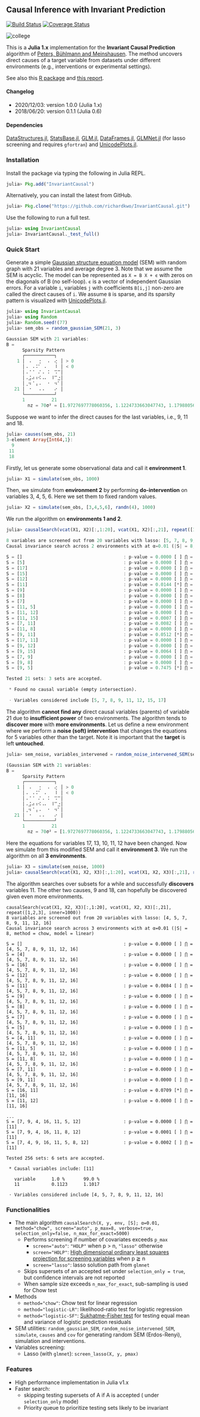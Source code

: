 ## Causal Inference with Invariant Prediction

[![Build Status](https://travis-ci.org/richardkwo/InvariantCausal.jl.svg?branch=master)](https://travis-ci.org/richardkwo/InvariantCausal) [![Coverage Status](https://coveralls.io/repos/github/richardkwo/InvariantCausal/badge.svg?branch=master)](https://coveralls.io/github/richardkwo/InvariantCausal?branch=master)

![college](docs/college.png)

This is a **Julia 1.x** implementation for the **Invariant Causal Prediction** algorithm of [Peters, Bühlmann and Meinshausen](https://doi.org/10.1111/rssb.12167). The method uncovers direct causes of a target variable from datasets under different environments (e.g., interventions or experimental settings). 

See also this [R package](https://cran.r-project.org/package=InvariantCausalPrediction) and [this report](docs/InvariantCausal.pdf).

#### Changelog

- 2020/12/03: version 1.0.0 (Julia 1.x)
- 2018/06/20: version 0.1.1 (Julia 0.6)

#### Dependencies

[DataStructures.jl](https://github.com/JuliaCollections/DataStructures.jl), [StatsBase.jl](https://github.com/JuliaStats/StatsBase.jl), [GLM.jl](https://github.com/JuliaStats/GLM.jl), [DataFrames.jl](https://github.com/JuliaData/DataFrames.jl), [GLMNet.jl](https://github.com/JuliaStats/GLMNet.jl) (for lasso screening and requires `gfortran`) and [UnicodePlots.jl](https://github.com/Evizero/UnicodePlots.jl).

### Installation

Install the package via typing the following in Julia REPL.

```julia
julia> Pkg.add("InvariantCausal")
```

Alternatively, you can install the latest from GitHub.

```Julia
julia> Pkg.clone("https://github.com/richardkwo/InvariantCausal.git")
```

Use the following to run a full test.

```julia
julia> using InvariantCausal
julia> InvariantCausal._test_full()
```

### Quick Start

Generate a simple [Gaussian structure equation model](https://en.wikipedia.org/wiki/Structural_equation_modeling?oldformat=true) (SEM) with random graph with 21 variables and average degree 3. Note that we assume the SEM is acyclic. The model can be represented as `X = B X + ϵ` with zeros on the diagonals of B (no self-loop). `ϵ` is a vector of independent Gaussian errors. For a variable `i`, variables `j` with coefficients `B[i,j]` non-zero are called the direct causes of `i`. We assume `B` is sparse, and its sparsity pattern is visualized with [UnicodePlots.jl](https://github.com/Evizero/UnicodePlots.jl).

```julia
julia> using InvariantCausal
julia> using Random
julia> Random.seed!(77)
julia> sem_obs = random_gaussian_SEM(21, 3)

Gaussian SEM with 21 variables:
B =
      Sparsity Pattern
      ┌───────────┐
    1 │⠀⠠⠀⠀⢐⠀⠀⠄⠀⢔⠀│ > 0
      │⠠⠀⠠⠨⠁⠀⠄⠀⠀⠸⠀│ < 0
      │⠠⠈⠈⠀⠌⠠⠀⠅⠀⠩⠉│
      │⠠⣨⠴⠰⠪⠠⠄⠀⠸⠉⣐│
      │⢀⠲⠈⢠⠠⠀⠀⠂⠀⠲⠁│
   21 │⠀⠐⠀⠀⠠⠠⠀⠀⠀⠔⠀│
      └───────────┘
      1          21
        nz = 70σ² = [1.9727697778060356, 1.1224733663047743, 1.1798805640594814, 1.2625825149076064, 0.8503782631176267, 0.5262963446298372, 1.3835334059064883, 1.788996301274282, 1.759286517329432, 0.842571682652995, 1.713382150423666, 1.4524484793202235, 1.9464648511794784, 1.7729995603828317, 0.7110857327642559, 1.6837378902964577, 1.085405687408806, 1.3069888003095986, 1.3933773717634643, 1.0571823834646068, 1.9187793877731028]
```

Suppose we want to infer the direct causes for the last variables, i.e., 9, 11 and 18.

```julia
julia> causes(sem_obs, 21)
3-element Array{Int64,1}:
  9
 11
 18
```

Firstly, let us generate some observational data and call it **environment 1**.

```julia
julia> X1 = simulate(sem_obs, 1000)
```

Then, we simulate from **environment 2** by performing **do-intervention** on variables 3, 4, 5, 6. Here we set them to fixed random values.

```julia
julia> X2 = simulate(sem_obs, [3,4,5,6], randn(4), 1000)
```

We run the algorithm on **environments 1 and 2**.

```julia
julia> causalSearch(vcat(X1, X2)[:,1:20], vcat(X1, X2)[:,21], repeat([1,2], inner=1000))

8 variables are screened out from 20 variables with lasso: [5, 7, 8, 9, 11, 12, 15, 17]
Causal invariance search across 2 environments with at α=0.01 (|S| = 8, method = chow, model = linear)

S = []                                      : p-value = 0.0000 [ ] ⋂ = [5, 7, 8, 9, 11, 12, 15, 17]
S = [5]                                     : p-value = 0.0000 [ ] ⋂ = [5, 7, 8, 9, 11, 12, 15, 17]
S = [17]                                    : p-value = 0.0000 [ ] ⋂ = [5, 7, 8, 9, 11, 12, 15, 17]
S = [15]                                    : p-value = 0.0000 [ ] ⋂ = [5, 7, 8, 9, 11, 12, 15, 17]
S = [12]                                    : p-value = 0.0000 [ ] ⋂ = [5, 7, 8, 9, 11, 12, 15, 17]
S = [11]                                    : p-value = 0.0144 [*] ⋂ = [11]
S = [9]                                     : p-value = 0.0000 [ ] ⋂ = [11]
S = [8]                                     : p-value = 0.0000 [ ] ⋂ = [11]
S = [7]                                     : p-value = 0.0000 [ ] ⋂ = [11]
S = [11, 5]                                 : p-value = 0.0000 [ ] ⋂ = [11]
S = [11, 12]                                : p-value = 0.0000 [ ] ⋂ = [11]
S = [11, 15]                                : p-value = 0.0007 [ ] ⋂ = [11]
S = [7, 11]                                 : p-value = 0.0082 [ ] ⋂ = [11]
S = [11, 8]                                 : p-value = 0.0000 [ ] ⋂ = [11]
S = [9, 11]                                 : p-value = 0.0512 [*] ⋂ = [11]
S = [17, 11]                                : p-value = 0.0000 [ ] ⋂ = [11]
S = [9, 12]                                 : p-value = 0.0000 [ ] ⋂ = [11]
S = [9, 15]                                 : p-value = 0.0064 [ ] ⋂ = [11]
S = [7, 9]                                  : p-value = 0.0000 [ ] ⋂ = [11]
S = [9, 8]                                  : p-value = 0.0000 [ ] ⋂ = [11]
S = [9, 5]                                  : p-value = 0.7475 [*] ⋂ = Int64[]

Tested 21 sets: 3 sets are accepted.

 * Found no causal variable (empty intersection).

 ⋅ Variables considered include [5, 7, 8, 9, 11, 12, 15, 17]
```

The algorithm **cannot find any** direct causal variables (parents) of variable 21 due to **insufficient power** of two environments. The algorithm tends to **discover more** with **more environments**. Let us define a new environment where we perform a **noise (soft) intervention** that changes the equations for 5 variables other than the target. Note it is important that the **target** is left **untouched**.

```Julia
julia> sem_noise, variables_intervened = random_noise_intervened_SEM(sem_obs, p_intervened=5, avoid=[21])

(Gaussian SEM with 21 variables:
B =
      Sparsity Pattern
      ┌───────────┐
    1 │⠀⠠⠀⠀⢐⠀⠀⠄⠀⢔⠀│ > 0
      │⠠⠀⠠⠨⠁⠀⠄⠀⠀⠸⠀│ < 0
      │⠠⠈⠈⠀⠌⠠⠀⠅⠀⠩⠉│
      │⠠⣨⠴⠰⠪⠠⠄⠀⠸⠉⣐│
      │⢀⠲⠈⢠⠠⠀⠀⠂⠀⠲⠁│
   21 │⠀⠐⠀⠀⠠⠠⠀⠀⠀⠔⠀│
      └───────────┘
      1          21
        nz = 70σ² = [1.9727697778060356, 1.1224733663047743, 1.1798805640594814, 1.2625825149076064, 0.8503782631176267, 0.5262963446298372, 1.3835334059064883, 1.788996301274282, 1.759286517329432, 0.5837984015051159, 3.01957479564807, 0.9492838187140921, 1.9398913901673531, 1.7729995603828317, 0.7110857327642559, 1.6837378902964577, 1.2089053651343495, 1.3069888003095986, 1.3933773717634643, 1.0571823834646068, 1.9187793877731028], [17, 13, 10, 11, 12])
```

Here the equations for variables 17, 13, 10, 11, 12 have been changed. Now we simulate from this modified SEM and call it **environment 3**. We run the algorithm on all **3 environments**.

```Julia
julia> X3 = simulate(sem_noise, 1000)
julia> causalSearch(vcat(X1, X2, X3)[:,1:20], vcat(X1, X2, X3)[:,21], repeat([1,2,3], inner=1000))
```

The algorithm searches over subsets for a while and successfully **discovers** variables 11. The other two causes, 9 and 18, can hopefully be discovered given even more environments.

```
causalSearch(vcat(X1, X2, X3)[:,1:20], vcat(X1, X2, X3)[:,21], repeat([1,2,3], inner=1000))
8 variables are screened out from 20 variables with lasso: [4, 5, 7, 8, 9, 11, 12, 16]
Causal invariance search across 3 environments with at α=0.01 (|S| = 8, method = chow, model = linear)

S = []                                      : p-value = 0.0000 [ ] ⋂ = [4, 5, 7, 8, 9, 11, 12, 16]
S = [4]                                     : p-value = 0.0000 [ ] ⋂ = [4, 5, 7, 8, 9, 11, 12, 16]
S = [16]                                    : p-value = 0.0000 [ ] ⋂ = [4, 5, 7, 8, 9, 11, 12, 16]
S = [12]                                    : p-value = 0.0000 [ ] ⋂ = [4, 5, 7, 8, 9, 11, 12, 16]
S = [11]                                    : p-value = 0.0084 [ ] ⋂ = [4, 5, 7, 8, 9, 11, 12, 16]
S = [9]                                     : p-value = 0.0000 [ ] ⋂ = [4, 5, 7, 8, 9, 11, 12, 16]
S = [8]                                     : p-value = 0.0000 [ ] ⋂ = [4, 5, 7, 8, 9, 11, 12, 16]
S = [7]                                     : p-value = 0.0000 [ ] ⋂ = [4, 5, 7, 8, 9, 11, 12, 16]
S = [5]                                     : p-value = 0.0000 [ ] ⋂ = [4, 5, 7, 8, 9, 11, 12, 16]
S = [4, 11]                                 : p-value = 0.0000 [ ] ⋂ = [4, 5, 7, 8, 9, 11, 12, 16]
S = [11, 5]                                 : p-value = 0.0000 [ ] ⋂ = [4, 5, 7, 8, 9, 11, 12, 16]
S = [11, 8]                                 : p-value = 0.0000 [ ] ⋂ = [4, 5, 7, 8, 9, 11, 12, 16]
S = [7, 11]                                 : p-value = 0.0000 [ ] ⋂ = [4, 5, 7, 8, 9, 11, 12, 16]
S = [9, 11]                                 : p-value = 0.0000 [ ] ⋂ = [4, 5, 7, 8, 9, 11, 12, 16]
S = [16, 11]                                : p-value = 0.0709 [*] ⋂ = [11, 16]
S = [11, 12]                                : p-value = 0.0000 [ ] ⋂ = [11, 16]
																			...
S = [7, 9, 4, 16, 11, 5, 12]                : p-value = 0.0000 [ ] ⋂ = [11]
S = [7, 9, 4, 16, 11, 8, 12]                : p-value = 0.0001 [ ] ⋂ = [11]
S = [7, 4, 9, 16, 11, 5, 8, 12]             : p-value = 0.0002 [ ] ⋂ = [11]

Tested 256 sets: 6 sets are accepted.

 * Causal variables include: [11]

   variable   	 1.0 % 		 99.0 %
   11         	 0.1123 	 1.1017

 ⋅ Variables considered include [4, 5, 7, 8, 9, 11, 12, 16]
```

### Functionalities

- The main algorithm `causalSearch(X, y, env, [S]; α=0.01, method="chow", screen="auto", p_max=8, verbose=true, selection_only=false, n_max_for_exact=5000)` 
  - Performs screening if number of covariates exceeds `p_max`
    - `screen="auto"`: `"HOLP"` when p > n, `"lasso"` otherwise
    - `screen="HOLP"`: [High dimensional ordinary least squares projection for screening variables](https://doi.org/10.1111/rssb.12127) when p ≧ n
    - `screen="lasso"`: lasso solution path from `glmnet`
  - Skips supersets of an accepted set under `selection_only = true`, but confidence intervals are not reported
  - When sample size exceeds `n_max_for_exact`, sub-sampling is used for Chow test
- Methods
  - `method="chow"`: Chow test for linear regression
  - `method="logistic-LR"`: likelihood-ratio test for logistic regression
  - `method="logistic-SF"`: [Sukhatme-Fisher test](http://www.jstor.org/stable/2286870) for testing equal mean and variance of logistic prediction residuals
- SEM utilities: `random_gaussian_SEM`, `random_noise_intervened_SEM`, `simulate`, `causes` and `cov` for generating random SEM (Erdos-Renyi), simulation and interventions.
- Variables screening:
  - Lasso (with `glmnet`): `screen_lasso(X, y, pmax)`

###  Features

- High performance implementation in Julia v1.x
- Faster search: 
  - skipping testing supersets of A if A is accepted ( under  `selection_only` mode)
  - Priority queue to prioritize testing sets likely to be invariant

